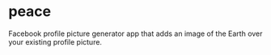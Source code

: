 # peace
Facebook profile picture generator app that adds an image of the Earth over your existing profile picture.

